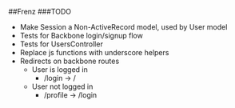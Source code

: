 ##Frenz
###TODO

- Make Session a Non-ActiveRecord model, used by User model
- Tests for Backbone login/signup flow
- Tests for UsersController
- Replace js functions with underscore helpers
- Redirects on backbone routes
  - User is logged in
    - /login -> /
  - User not logged in
    - /profile -> /login